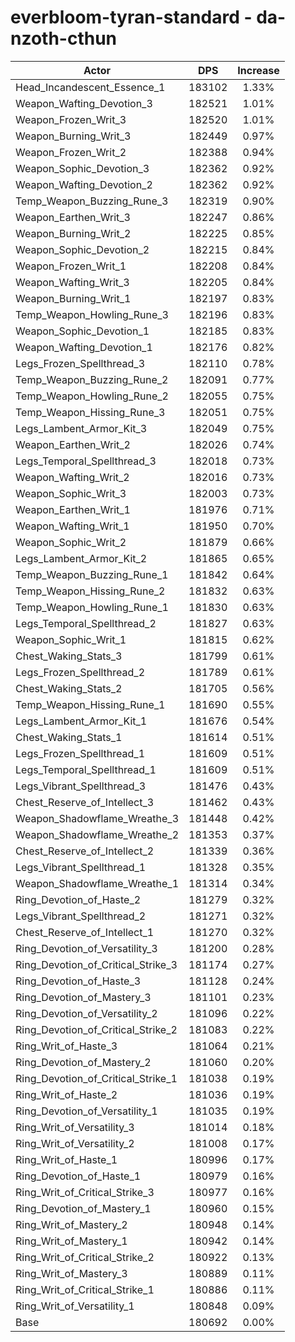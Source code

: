# everbloom-tyran-standard - da-nzoth-cthun
| Actor | DPS | Increase |
|---|:---:|:---:|
|Head_Incandescent_Essence_1|183102|1.33%|
|Weapon_Wafting_Devotion_3|182521|1.01%|
|Weapon_Frozen_Writ_3|182520|1.01%|
|Weapon_Burning_Writ_3|182449|0.97%|
|Weapon_Frozen_Writ_2|182388|0.94%|
|Weapon_Sophic_Devotion_3|182362|0.92%|
|Weapon_Wafting_Devotion_2|182362|0.92%|
|Temp_Weapon_Buzzing_Rune_3|182319|0.90%|
|Weapon_Earthen_Writ_3|182247|0.86%|
|Weapon_Burning_Writ_2|182225|0.85%|
|Weapon_Sophic_Devotion_2|182215|0.84%|
|Weapon_Frozen_Writ_1|182208|0.84%|
|Weapon_Wafting_Writ_3|182205|0.84%|
|Weapon_Burning_Writ_1|182197|0.83%|
|Temp_Weapon_Howling_Rune_3|182196|0.83%|
|Weapon_Sophic_Devotion_1|182185|0.83%|
|Weapon_Wafting_Devotion_1|182176|0.82%|
|Legs_Frozen_Spellthread_3|182110|0.78%|
|Temp_Weapon_Buzzing_Rune_2|182091|0.77%|
|Temp_Weapon_Howling_Rune_2|182055|0.75%|
|Temp_Weapon_Hissing_Rune_3|182051|0.75%|
|Legs_Lambent_Armor_Kit_3|182049|0.75%|
|Weapon_Earthen_Writ_2|182026|0.74%|
|Legs_Temporal_Spellthread_3|182018|0.73%|
|Weapon_Wafting_Writ_2|182016|0.73%|
|Weapon_Sophic_Writ_3|182003|0.73%|
|Weapon_Earthen_Writ_1|181976|0.71%|
|Weapon_Wafting_Writ_1|181950|0.70%|
|Weapon_Sophic_Writ_2|181879|0.66%|
|Legs_Lambent_Armor_Kit_2|181865|0.65%|
|Temp_Weapon_Buzzing_Rune_1|181842|0.64%|
|Temp_Weapon_Hissing_Rune_2|181832|0.63%|
|Temp_Weapon_Howling_Rune_1|181830|0.63%|
|Legs_Temporal_Spellthread_2|181827|0.63%|
|Weapon_Sophic_Writ_1|181815|0.62%|
|Chest_Waking_Stats_3|181799|0.61%|
|Legs_Frozen_Spellthread_2|181789|0.61%|
|Chest_Waking_Stats_2|181705|0.56%|
|Temp_Weapon_Hissing_Rune_1|181690|0.55%|
|Legs_Lambent_Armor_Kit_1|181676|0.54%|
|Chest_Waking_Stats_1|181614|0.51%|
|Legs_Frozen_Spellthread_1|181609|0.51%|
|Legs_Temporal_Spellthread_1|181609|0.51%|
|Legs_Vibrant_Spellthread_3|181476|0.43%|
|Chest_Reserve_of_Intellect_3|181462|0.43%|
|Weapon_Shadowflame_Wreathe_3|181448|0.42%|
|Weapon_Shadowflame_Wreathe_2|181353|0.37%|
|Chest_Reserve_of_Intellect_2|181339|0.36%|
|Legs_Vibrant_Spellthread_1|181328|0.35%|
|Weapon_Shadowflame_Wreathe_1|181314|0.34%|
|Ring_Devotion_of_Haste_2|181279|0.32%|
|Legs_Vibrant_Spellthread_2|181271|0.32%|
|Chest_Reserve_of_Intellect_1|181270|0.32%|
|Ring_Devotion_of_Versatility_3|181200|0.28%|
|Ring_Devotion_of_Critical_Strike_3|181174|0.27%|
|Ring_Devotion_of_Haste_3|181128|0.24%|
|Ring_Devotion_of_Mastery_3|181101|0.23%|
|Ring_Devotion_of_Versatility_2|181096|0.22%|
|Ring_Devotion_of_Critical_Strike_2|181083|0.22%|
|Ring_Writ_of_Haste_3|181064|0.21%|
|Ring_Devotion_of_Mastery_2|181060|0.20%|
|Ring_Devotion_of_Critical_Strike_1|181038|0.19%|
|Ring_Writ_of_Haste_2|181036|0.19%|
|Ring_Devotion_of_Versatility_1|181035|0.19%|
|Ring_Writ_of_Versatility_3|181014|0.18%|
|Ring_Writ_of_Versatility_2|181008|0.17%|
|Ring_Writ_of_Haste_1|180996|0.17%|
|Ring_Devotion_of_Haste_1|180979|0.16%|
|Ring_Writ_of_Critical_Strike_3|180977|0.16%|
|Ring_Devotion_of_Mastery_1|180960|0.15%|
|Ring_Writ_of_Mastery_2|180948|0.14%|
|Ring_Writ_of_Mastery_1|180942|0.14%|
|Ring_Writ_of_Critical_Strike_2|180922|0.13%|
|Ring_Writ_of_Mastery_3|180889|0.11%|
|Ring_Writ_of_Critical_Strike_1|180886|0.11%|
|Ring_Writ_of_Versatility_1|180848|0.09%|
|Base|180692|0.00%|

